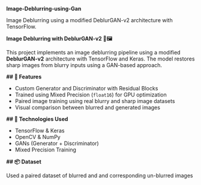 **Image-Deblurring-using-Gan**

Image Deblurring using a modified DeblurGAN-v2 architecture with TensorFlow.

**Image Deblurring with DeblurGAN-v2 🧠🖼️**

This project implements an image deblurring pipeline using a modified **DeblurGAN-v2** architecture with TensorFlow and Keras. The model restores sharp images from blurry inputs using a GAN-based approach.

**## 🚀 Features**

- Custom Generator and Discriminator with Residual Blocks
- Trained using Mixed Precision (`float16`) for GPU optimization
- Paired image training using real blurry and sharp image datasets
- Visual comparison between blurred and generated images

**## 🧰 Technologies Used**

- TensorFlow & Keras
- OpenCV & NumPy
- GANs (Generator + Discriminator)
- Mixed Precision Training

**## 📦 Dataset**

Used a paired dataset of blurred and and corresponding un-blurred images
